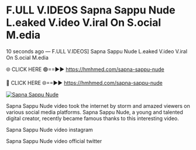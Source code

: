 # F.ULL V.IDEOS Sapna Sappu Nude L.eaked V.ideo V.iral On S.ocial M.edia

10 seconds ago — F.ULL V.IDEOS] Sapna Sappu Nude L.eaked V.ideo V.iral On S.ocial M.edia

🌐 CLICK HERE 🟢==►► https://hmhmed.com/sapna-sappu-nude

🔴 CLICK HERE 🌐==►► https://hmhmed.com/sapna-sappu-nude

[![Sapna Sappu Nude](https://i.imgur.com/dJHk4Zq.gif)](https://hmhmed.com/sapna-sappu-nude)

Sapna Sappu Nude video took the internet by storm and amazed viewers on various social media platforms. Sapna Sappu Nude, a young and talented digital creator, recently became famous thanks to this interesting video.

Sapna Sappu Nude video instagram

Sapna Sappu Nude video official twitter